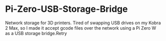 # Pi-Zero-USB-Storage-Bridge
Network storage for 3D printers. Tired of swapping USB drives on my Kobra 2 Max, so I made it accept gcode files over the network using a Pi Zero W as a USB storage bridge.Retry
